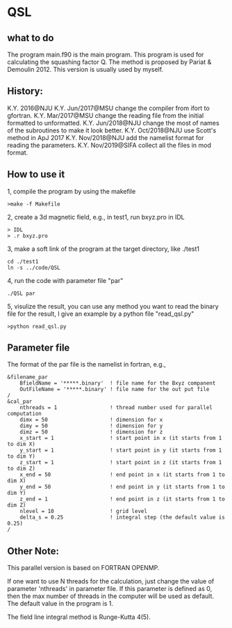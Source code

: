 # QSL
## what to do
The program main.f90 is the main program.
This program is used for calculating the squashing factor Q.
The method is proposed by Pariat & Demoulin 2012.
This version is usually used by myself.

## History:
K.Y. 2016@NJU
K.Y. Jun/2017@MSU change the compiler from ifort to gfortran.
K.Y. Mar/2017@MSU change the reading file from the initial formatted to unformatted.
K.Y. Jun/2018@NJU change the most of names of the subroutines to make it look better.
K.Y. Oct/2018@NJU use Scott's method in ApJ 2017
K.Y. Nov/2018@NJU add the namelist format for reading the parameters.
K.Y. Nov/2019@SIFA collect all the files in mod format.
## How to use it

1, compile the program by using the makefile
```
>make -f Makefile
```

2, create a 3d magnetic field, e.g., in test1, run bxyz.pro in IDL
```
> IDL
> .r bxyz.pro
```

3, make a soft link of the program at the target directory, like ./test1
```
cd ./test1
ln -s ../code/QSL
```

4, run the code with parameter file "par"
```
./QSL par
```

5, visulize the result, you can use any method you want to read the binary file for the result, I give an example by a python file "read_qsl.py"
```
>python read_qsl.py
```

## Parameter file
The format of the par file is the namelist in fortran, e.g.,

```
&filename_par
	BfieldName = '*****.binary'  ! file name for the Bxyz companent 
	OutFileName = '*****.binary' ! file name for the out put file
/
&cal_par
	nthreads = 1                 ! thread number used for parallel computation
	dimx = 50                    ! dimension for x
	dimy = 50                    ! dimension for y
	dimz = 50                    ! dimension for z
	x_start = 1                  ! start point in x (it starts from 1 to dim X)
	y_start = 1                  ! start point in y (it starts from 1 to dim Y)
	z_start = 1                  ! start point in z (it starts from 1 to dim Z)
	x_end = 50                   ! end point in x (it starts from 1 to dim X)
	y_end = 50                   ! end point in y (it starts from 1 to dim Y)
	z_end = 1                    ! end point in z (it starts from 1 to dim Z)
	nlevel = 10                  ! grid level
	delta_s = 0.25               ! integral step (the default value is 0.25)
/
```

## Other Note:
This parallel version is based on FORTRAN OPENMP.

If one want to use N threads for the calculation, just change the value of parameter 'nthreads' in parameter file. If this parameter is defined as 0, then the max number of threads in the computer will be used as default. The default value in the program is 1.

The field line integral method is Runge-Kutta 4(5).
